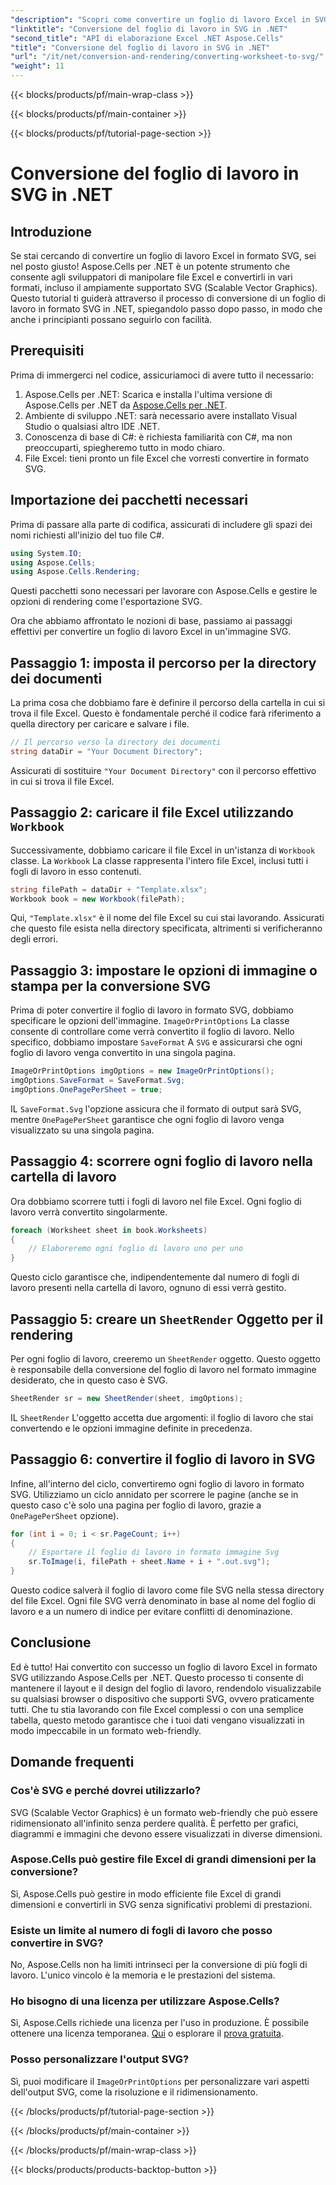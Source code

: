 ```yaml
---
"description": "Scopri come convertire un foglio di lavoro Excel in SVG utilizzando Aspose.Cells per .NET con questa guida passo passo. Perfetto per gli sviluppatori .NET che desiderano convertire Excel in SVG."
"linktitle": "Conversione del foglio di lavoro in SVG in .NET"
"second_title": "API di elaborazione Excel .NET Aspose.Cells"
"title": "Conversione del foglio di lavoro in SVG in .NET"
"url": "/it/net/conversion-and-rendering/converting-worksheet-to-svg/"
"weight": 11
---
```


{{< blocks/products/pf/main-wrap-class >}}

{{< blocks/products/pf/main-container >}}

{{< blocks/products/pf/tutorial-page-section >}}

# Conversione del foglio di lavoro in SVG in .NET

## Introduzione

Se stai cercando di convertire un foglio di lavoro Excel in formato SVG, sei nel posto giusto! Aspose.Cells per .NET è un potente strumento che consente agli sviluppatori di manipolare file Excel e convertirli in vari formati, incluso il ampiamente supportato SVG (Scalable Vector Graphics). Questo tutorial ti guiderà attraverso il processo di conversione di un foglio di lavoro in formato SVG in .NET, spiegandolo passo dopo passo, in modo che anche i principianti possano seguirlo con facilità.

## Prerequisiti

Prima di immergerci nel codice, assicuriamoci di avere tutto il necessario:

1. Aspose.Cells per .NET: Scarica e installa l'ultima versione di Aspose.Cells per .NET da [Aspose.Cells per .NET](https://releases.aspose.com/cells/net/).
2. Ambiente di sviluppo .NET: sarà necessario avere installato Visual Studio o qualsiasi altro IDE .NET.
3. Conoscenza di base di C#: è richiesta familiarità con C#, ma non preoccuparti, spiegheremo tutto in modo chiaro.
4. File Excel: tieni pronto un file Excel che vorresti convertire in formato SVG.

## Importazione dei pacchetti necessari

Prima di passare alla parte di codifica, assicurati di includere gli spazi dei nomi richiesti all'inizio del tuo file C#.

```csharp
using System.IO;
using Aspose.Cells;
using Aspose.Cells.Rendering;
```

Questi pacchetti sono necessari per lavorare con Aspose.Cells e gestire le opzioni di rendering come l'esportazione SVG.

Ora che abbiamo affrontato le nozioni di base, passiamo ai passaggi effettivi per convertire un foglio di lavoro Excel in un'immagine SVG.

## Passaggio 1: imposta il percorso per la directory dei documenti

La prima cosa che dobbiamo fare è definire il percorso della cartella in cui si trova il file Excel. Questo è fondamentale perché il codice farà riferimento a quella directory per caricare e salvare i file.

```csharp
// Il percorso verso la directory dei documenti
string dataDir = "Your Document Directory";
```

Assicurati di sostituire `"Your Document Directory"` con il percorso effettivo in cui si trova il file Excel.

## Passaggio 2: caricare il file Excel utilizzando `Workbook`

Successivamente, dobbiamo caricare il file Excel in un'istanza di `Workbook` classe. La `Workbook` La classe rappresenta l'intero file Excel, inclusi tutti i fogli di lavoro in esso contenuti.

```csharp
string filePath = dataDir + "Template.xlsx";
Workbook book = new Workbook(filePath);
```

Qui, `"Template.xlsx"` è il nome del file Excel su cui stai lavorando. Assicurati che questo file esista nella directory specificata, altrimenti si verificheranno degli errori.

## Passaggio 3: impostare le opzioni di immagine o stampa per la conversione SVG

Prima di poter convertire il foglio di lavoro in formato SVG, dobbiamo specificare le opzioni dell'immagine. `ImageOrPrintOptions` La classe consente di controllare come verrà convertito il foglio di lavoro. Nello specifico, dobbiamo impostare `SaveFormat` A `SVG` e assicurarsi che ogni foglio di lavoro venga convertito in una singola pagina.

```csharp
ImageOrPrintOptions imgOptions = new ImageOrPrintOptions();
imgOptions.SaveFormat = SaveFormat.Svg;
imgOptions.OnePagePerSheet = true;
```

IL `SaveFormat.Svg` l'opzione assicura che il formato di output sarà SVG, mentre `OnePagePerSheet` garantisce che ogni foglio di lavoro venga visualizzato su una singola pagina.

## Passaggio 4: scorrere ogni foglio di lavoro nella cartella di lavoro

Ora dobbiamo scorrere tutti i fogli di lavoro nel file Excel. Ogni foglio di lavoro verrà convertito singolarmente.

```csharp
foreach (Worksheet sheet in book.Worksheets)
{
    // Elaboreremo ogni foglio di lavoro uno per uno
}
```

Questo ciclo garantisce che, indipendentemente dal numero di fogli di lavoro presenti nella cartella di lavoro, ognuno di essi verrà gestito.

## Passaggio 5: creare un `SheetRender` Oggetto per il rendering

Per ogni foglio di lavoro, creeremo un `SheetRender` oggetto. Questo oggetto è responsabile della conversione del foglio di lavoro nel formato immagine desiderato, che in questo caso è SVG.

```csharp
SheetRender sr = new SheetRender(sheet, imgOptions);
```

IL `SheetRender` L'oggetto accetta due argomenti: il foglio di lavoro che stai convertendo e le opzioni immagine definite in precedenza.

## Passaggio 6: convertire il foglio di lavoro in SVG

Infine, all'interno del ciclo, convertiremo ogni foglio di lavoro in formato SVG. Utilizziamo un ciclo annidato per scorrere le pagine (anche se in questo caso c'è solo una pagina per foglio di lavoro, grazie a `OnePagePerSheet` opzione).

```csharp
for (int i = 0; i < sr.PageCount; i++)
{
    // Esportare il foglio di lavoro in formato immagine Svg
    sr.ToImage(i, filePath + sheet.Name + i + ".out.svg");
}
```

Questo codice salverà il foglio di lavoro come file SVG nella stessa directory del file Excel. Ogni file SVG verrà denominato in base al nome del foglio di lavoro e a un numero di indice per evitare conflitti di denominazione.

## Conclusione

Ed è tutto! Hai convertito con successo un foglio di lavoro Excel in formato SVG utilizzando Aspose.Cells per .NET. Questo processo ti consente di mantenere il layout e il design del foglio di lavoro, rendendolo visualizzabile su qualsiasi browser o dispositivo che supporti SVG, ovvero praticamente tutti. Che tu stia lavorando con file Excel complessi o con una semplice tabella, questo metodo garantisce che i tuoi dati vengano visualizzati in modo impeccabile in un formato web-friendly.

## Domande frequenti

### Cos'è SVG e perché dovrei utilizzarlo?
SVG (Scalable Vector Graphics) è un formato web-friendly che può essere ridimensionato all'infinito senza perdere qualità. È perfetto per grafici, diagrammi e immagini che devono essere visualizzati in diverse dimensioni.

### Aspose.Cells può gestire file Excel di grandi dimensioni per la conversione?
Sì, Aspose.Cells può gestire in modo efficiente file Excel di grandi dimensioni e convertirli in SVG senza significativi problemi di prestazioni.

### Esiste un limite al numero di fogli di lavoro che posso convertire in SVG?
No, Aspose.Cells non ha limiti intrinseci per la conversione di più fogli di lavoro. L'unico vincolo è la memoria e le prestazioni del sistema.

### Ho bisogno di una licenza per utilizzare Aspose.Cells?
Sì, Aspose.Cells richiede una licenza per l'uso in produzione. È possibile ottenere una licenza temporanea. [Qui](https://purchase.aspose.com/temporary-license/) o esplorare il [prova gratuita](https://releases.aspose.com/).

### Posso personalizzare l'output SVG?
Sì, puoi modificare il `ImageOrPrintOptions` per personalizzare vari aspetti dell'output SVG, come la risoluzione e il ridimensionamento.

{{< /blocks/products/pf/tutorial-page-section >}}

{{< /blocks/products/pf/main-container >}}

{{< /blocks/products/pf/main-wrap-class >}}

{{< blocks/products/products-backtop-button >}}